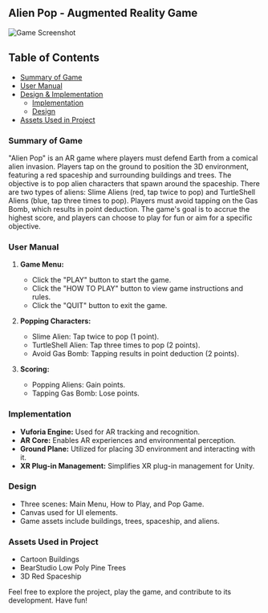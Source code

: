 ## Alien Pop - Augmented Reality Game

![Game Screenshot](/path/to/your/screenshot.png)

## Table of Contents
- [Summary of Game](#summary-of-game)
- [User Manual](#user-manual)
- [Design & Implementation](#design--implementation)
  - [Implementation](#implementation)
  - [Design](#design)
- [Assets Used in Project](#assets-used-in-project)

### Summary of Game

"Alien Pop" is an AR game where players must defend Earth from a comical alien invasion. Players tap on the ground to position the 3D environment, featuring a red spaceship and surrounding buildings and trees. The objective is to pop alien characters that spawn around the spaceship. There are two types of aliens: Slime Aliens (red, tap twice to pop) and TurtleShell Aliens (blue, tap three times to pop). Players must avoid tapping on the Gas Bomb, which results in point deduction. The game's goal is to accrue the highest score, and players can choose to play for fun or aim for a specific objective.

### User Manual

1. **Game Menu:**
   - Click the "PLAY" button to start the game.
   - Click the "HOW TO PLAY" button to view game instructions and rules.
   - Click the "QUIT" button to exit the game.

2. **Popping Characters:**
   - Slime Alien: Tap twice to pop (1 point).
   - TurtleShell Alien: Tap three times to pop (2 points).
   - Avoid Gas Bomb: Tapping results in point deduction (2 points).

3. **Scoring:**
   - Popping Aliens: Gain points.
   - Tapping Gas Bomb: Lose points.


### Implementation

- **Vuforia Engine:** Used for AR tracking and recognition.
- **AR Core:** Enables AR experiences and environmental perception.
- **Ground Plane:** Utilized for placing 3D environment and interacting with it.
- **XR Plug-in Management:** Simplifies XR plug-in management for Unity.

### Design

- Three scenes: Main Menu, How to Play, and Pop Game.
- Canvas used for UI elements.
- Game assets include buildings, trees, spaceship, and aliens.

### Assets Used in Project

- Cartoon Buildings
- BearStudio Low Poly Pine Trees
- 3D Red Spaceship

Feel free to explore the project, play the game, and contribute to its development. Have fun!

